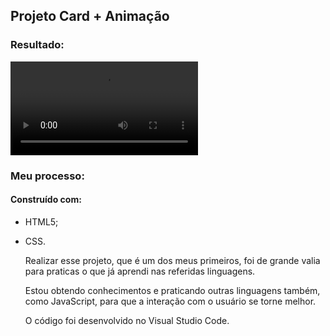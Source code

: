 ##                                                                      Projeto Card + Animação

###     Resultado:



<video src="C:\Users\Administrador\Videos\EaseUS RecExperts\20220429_174804.mp4"></video>



### Meu processo:

#### Construído com:

- HTML5;

- CSS.

  

   Realizar esse projeto, que é um dos meus primeiros, foi de grande valia para praticas o que já aprendi nas referidas linguagens.

   Estou obtendo conhecimentos e praticando outras linguagens também, como JavaScript, para que a interação com o usuário se torne melhor.

   O código foi desenvolvido no Visual Studio Code.